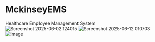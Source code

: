 # MckinseyEMS 
Healthcare Employee Management System  
![Screenshot 2025-06-02 124015](https://github.com/user-attachments/assets/add8ce05-3988-4588-ba7f-238f48c5b304)
![Screenshot 2025-06-12 010703](https://github.com/user-attachments/assets/e2d5abac-ec26-4842-aff5-f43cc786a296)
![image](https://github.com/user-attachments/assets/1ec318c9-af0d-4059-b125-396f3d9b9eb0)
